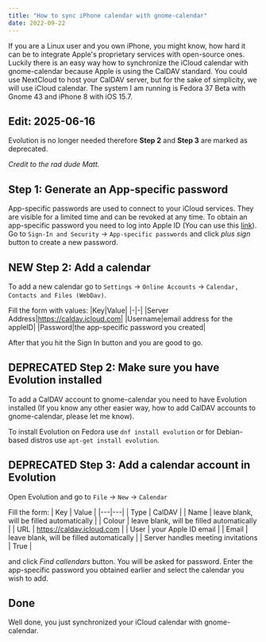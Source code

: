 ```yaml
---
title: "How to sync iPhone calendar with gnome-calendar"
date: 2022-09-22
---
```


If you are a Linux user and you own iPhone,
you might know,
how hard it can be to integrate Apple's proprietary services with open-source ones.
Luckily there is an easy way how to synchronize the iCloud calendar with gnome-calendar because Apple is using the CalDAV standard.
You could use NextCloud to host your CalDAV server, but for the sake of simplicity, we will use iCloud calendar.
The system I am running is Fedora 37 Beta with Gnome 43 and iPhone 8 with iOS 15.7.

## Edit: 2025-06-16
Evolution is no longer needed therefore **Step 2** and **Step 3** are marked as deprecated.

*Credit to the rad dude Matt.*

## Step 1: Generate an App-specific password
App-specific passwords are used to connect to your iCloud services.
They are visible for a limited time and can be revoked at any time.
To obtain an app-specific password you need to log into Apple ID
(You can use this [link](https://appleid.apple.com/account/manage)).
Go to `Sign-In and Security` -> `App-specific passwords`
and click *plus sign* button to create a new password.

## NEW Step 2: Add a calendar
To add a new calendar go to `Settings` -> `Online Accounts` -> `Calendar, Contacts and Files (WebDav)`.

Fill the form with values:
|Key|Value|
|-|-|
|Server Address|https://caldav.icloud.com|
|Username|email address for the appleID|
|Password|the app-specific password you created|

After that you hit the Sign In button and you are good to go.

## DEPRECATED Step 2: Make sure you have Evolution installed
To add a CalDAV account to gnome-calendar you need to have Evolution installed
(If you know any other easier way, how to add CalDAV accounts to gnome-calendar, please let me know).

To install Evolution on Fedora use `dnf install evolution` or for Debian-based distros use `apt-get install evolution`.

## DEPRECATED Step 3: Add a calendar account in Evolution
Open Evolution and go to `File` -> `New` -> `Calendar`

Fill the form:
| Key | Value |
|---|---|
| Type | CalDAV |
| Name | leave blank, will be filled automatically |
| Colour | leave blank, will be filled automatically |
| URL | https://caldav.icloud.com |
| User | your Apple ID email |
| Email | leave blank, will be filled automatically |
| Server handles meeting invitations | True |

and click *Find callendars* button.
You will be asked for password.
Enter the app-specific password you obtained earlier and select the calendar you wish to add.

## Done
Well done, you just synchronized your iCloud calendar with gnome-calendar.
